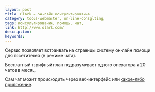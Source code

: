 ```yaml
---
layout: post
title: Olark — он-лайн консультирование
category: tools-webmaster, on-line-consglting, 
tags: консультирование, помощь, чат, 
link: http://www.olark.com/
description: 
keywords: 
---
```


<p>Сервис позволяет встраивать на страницы систему он-лайн помощи для посетителей (в режиме чата). </p>
<p>Бесплатный тарифный план подразумевает одного оператора и 20 чатов в месяц.</p>
<p>Сам чат может происходить через веб-интерфейс или <a href="http://www.olark.com/customer/portal/topics/142029-chat-clients">какое-либо приложение</a>.</p>
